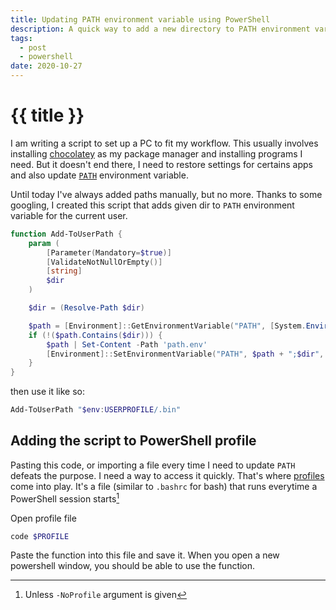 ```yaml
---
title: Updating PATH environment variable using PowerShell
description: A quick way to add a new directory to PATH environment variable
tags:
  - post
  - powershell
date: 2020-10-27
---
```

# {{ title }}

I am writing a script to set up a PC to fit my workflow. This usually involves installing [chocolatey][choco] as my package manager and installing programs I need. But it doesn't end there, I need to restore settings for certains apps and also update [`PATH`][path] environment variable. 

Until today I've always added paths manually, but no more. Thanks to some googling, I created this script that adds given dir to `PATH` environment variable for the current user.

```powershell
function Add-ToUserPath {
    param (
        [Parameter(Mandatory=$true)]
        [ValidateNotNullOrEmpty()]
        [string] 
        $dir
    )

    $dir = (Resolve-Path $dir)

    $path = [Environment]::GetEnvironmentVariable("PATH", [System.EnvironmentVariableTarget]::User)
    if (!($path.Contains($dir))) {
        $path | Set-Content -Path 'path.env'
        [Environment]::SetEnvironmentVariable("PATH", $path + ";$dir", [EnvironmentVariableTarget]::User)
    }
}
```

then use it like so:

```powershell
Add-ToUserPath "$env:USERPROFILE/.bin"
```

## Adding the script to PowerShell profile

Pasting this code, or importing a file every time I need to update `PATH` defeats the purpose. I need a way to access it quickly. That's where [profiles][profile] come into play. It's a file (similar to `.bashrc` for bash) that runs everytime a PowerShell session starts[^args]

Open profile file
```powershell
code $PROFILE
```

Paste the function into this file and save it. When you open a new powershell window, you should be able to use the function.


[choco]: https://chocolatey.org/install
[profile]: https://docs.microsoft.com/en-us/powershell/module/microsoft.powershell.core/about/about_profiles
[path]: https://en.wikipedia.org/wiki/PATH_(variable)

[^args]: Unless `-NoProfile` argument is given
